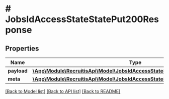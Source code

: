 # # JobsIdAccessStateStatePut200Response

## Properties

Name | Type | Description | Notes
------------ | ------------- | ------------- | -------------
**payload** | [**\App\Module\RecruitisApi\Model\JobsIdAccessStateStatePut200ResponsePayload**](JobsIdAccessStateStatePut200ResponsePayload.md) |  | [optional]
**meta** | [**\App\Module\RecruitisApi\Model\JobsIdAccessStateStatePut200ResponseMeta**](JobsIdAccessStateStatePut200ResponseMeta.md) |  | [optional]

[[Back to Model list]](../../README.md#models) [[Back to API list]](../../README.md#endpoints) [[Back to README]](../../README.md)
